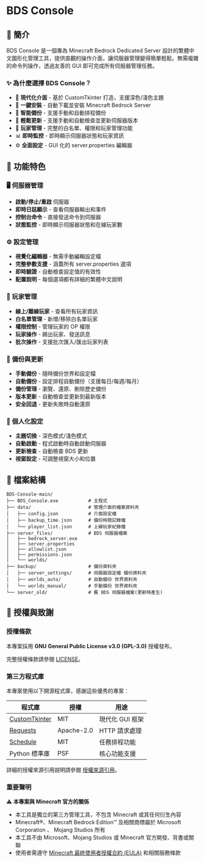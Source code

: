 # BDS Console

## 📖 簡介

BDS Console 是一個專為 Minecraft Bedrock Dedicated Server 設計的繁體中文圖形化管理工具，提供直觀的操作介面，讓伺服器管理變得簡單輕鬆。無需複雜的命令列操作，透過友善的 GUI 即可完成所有伺服器管理任務。

### ✨ 為什麼選擇 BDS Console？

- 🎨 **現代化介面** - 基於 CustomTkinter 打造，支援深色/淺色主題
- 🚀 **一鍵安裝** - 自動下載並安裝 Minecraft Bedrock Server
- 💾 **智能備份** - 支援手動和自動排程備份
- 🔄 **輕鬆更新** - 支援手動和自動檢查並更新伺服器版本
- 👥 **玩家管理** - 完整的白名單、權限和玩家管理功能
- 📊 **即時監控** - 即時顯示伺服器狀態和玩家資訊
- ⚙️ **全面設定** - GUI 化的 server.properties 編輯器

## 🎯 功能特色

### 🖥️ 伺服器管理
- **啟動/停止/重啟** 伺服器
- **即時日誌顯示** - 查看伺服器輸出和事件
- **控制台命令** - 直接發送命令到伺服器
- **狀態監控** - 即時顯示伺服器狀態和在線玩家數

### ⚙️ 設定管理
- **視覺化編輯器** - 無需手動編輯設定檔
- **完整參數支援** - 涵蓋所有 server.properties 選項
- **即時驗證** - 自動檢查設定值的有效性
- **配置說明** - 每個選項都有詳細的繁體中文說明

### 👥 玩家管理
- **線上/離線玩家** - 查看所有玩家資訊
- **白名單管理** - 新增/移除白名單玩家
- **權限控制** - 管理玩家的 OP 權限
- **玩家操作** - 踢出玩家、發送訊息
- **批次操作** - 支援批次匯入/匯出玩家列表

### 💾 備份與更新
- **手動備份** - 隨時備份世界和設定檔
- **自動備份** - 設定排程自動備份（支援每日/每週/每月）
- **備份管理** - 瀏覽、還原、刪除歷史備份
- **版本更新** - 自動檢查並更新到最新版本
- **安全回退** - 更新失敗時自動還原

### 🎨 個人化設定
- **主題切換** - 深色模式/淺色模式
- **自動啟動** - 程式啟動時自動啟動伺服器
- **更新檢查** - 自動檢查 BDS 更新
- **視窗設定** - 可調整視窗大小和位置

## 📁 檔案結構

```
BDS-Console-main/
├── BDS_Console.exe           # 主程式
├── data/                     # 管理介面的檔案資料夾
│   ├── config.json           # 介面設定檔
│   ├── backup_time.json      # 備份時間記錄檔
│   └── player_list.json      # 上線玩家紀錄檔
├── server_files/             # BDS 伺服器檔案
│   ├── bedrock_server.exe
│   ├── server.properties
│   ├── allowlist.json
│   ├── permissions.json
│   └── worlds/               
├── backup/                   # 備份資料夾
│   ├── server_settings/      # 伺服器設定檔 備份資料夾
│   ├── worlds_auto/          # 自動備份 世界資料夾
│   └── worlds_manual/        # 手動備份 世界資料夾
└── server_old/               # 舊 BDS 伺服器檔案(更新時產生)
```

## 📝 授權與致謝

### 授權條款

本專案採用 **GNU General Public License v3.0 (GPL-3.0)** 授權發布。

完整授權條款請參閱 [LICENSE](license/LICENSE)。

### 第三方程式庫

本專案使用以下開源程式庫，感謝這些優秀的專案：

| 程式庫 | 授權 | 用途 |
|--------|------|------|
| [CustomTkinter](https://github.com/TomSchimansky/CustomTkinter) | MIT | 現代化 GUI 框架 |
| [Requests](https://github.com/psf/requests) | Apache-2.0 | HTTP 請求處理 |
| [Schedule](https://github.com/dbader/schedule) | MIT | 任務排程功能 |
| Python 標準庫 | PSF | 核心功能支援 |

詳細的授權來源引用說明請參閱 [授權來源引用](license/授權來源引用.md)。

### 重要聲明

⚠️ **本專案與 Minecraft 官方的關係**

- 本工具是獨立的第三方管理工具，不包含 Minecraft 或其任何衍生內容
- Minecraft®、Minecraft Bedrock Edition™ 及相關商標屬於 Microsoft Corporation 、 Mojang Studios 所有
- 本工具不由 Microsoft、Mojang Studios 或 Minecraft 官方開發、背書或關聯
- 使用者需遵守 [Minecraft 最終使用者授權合約 (EULA)](https://www.minecraft.net/eula) 和相關服務條款
  
